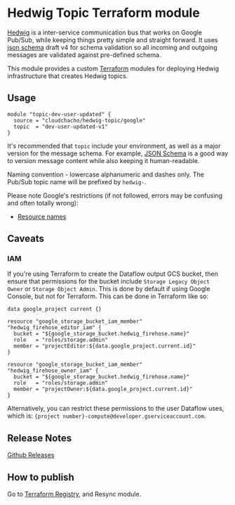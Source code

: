 Hedwig Topic Terraform module
=============================

[Hedwig](https://github.com/Automatic/hedwig) is a inter-service communication bus that works on Google Pub/Sub, while keeping things pretty simple and
straight forward. It uses [json schema](http://json-schema.org/) draft v4 for schema validation so all incoming
and outgoing messages are validated against pre-defined schema.

This module provides a custom [Terraform](https://www.terraform.io/) modules for deploying Hedwig infrastructure that
creates Hedwig topics.

## Usage

```hcl
module "topic-dev-user-updated" {
  source = "cloudchacho/hedwig-topic/google"
  topic  = "dev-user-updated-v1"
}
```

It's recommended that `topic` include your environment, as well as a major version for the message schema. For 
example, [JSON Schema](http://json-schema.org/) is a good way to version message content while also keeping it 
human-readable. 

Naming convention - lowercase alphanumeric and dashes only. The Pub/Sub topic name will be prefixed by `hedwig-`.

Please note Google's restrictions (if not followed, errors may be confusing and often totally wrong):
- [Resource names](https://cloud.google.com/pubsub/docs/admin#resource_names) 

## Caveats

### IAM

If you're using Terraform to create the Dataflow output GCS bucket, then ensure that permissions for the bucket 
include `Storage Legacy Object Owner` or `Storage Object Admin`. This is done by default if using
Google Console, but not for Terraform. This can be done in Terraform like so:

```hcl
data google_project current {}

resource "google_storage_bucket_iam_member" "hedwig_firehose_editor_iam" {
  bucket = "${google_storage_bucket.hedwig_firehose.name}"
  role   = "roles/storage.admin"
  member = "projectEditor:${data.google_project.current.id}"
}

resource "google_storage_bucket_iam_member" "hedwig_firehose_owner_iam" {
  bucket = "${google_storage_bucket.hedwig_firehose.name}"
  role   = "roles/storage.admin"
  member = "projectOwner:${data.google_project.current.id}"
}
```

Alternatively, you can restrict these permissions to the user Dataflow uses, which is: `{project number}-compute@developer.gserviceaccount.com`.

## Release Notes

[Github Releases](https://github.com/cloudchacho/terraform-google-hedwig-topic/releases)

## How to publish

Go to [Terraform Registry](https://registry.terraform.io/modules/cloudchacho/hedwig-topic/google), and Resync module.
